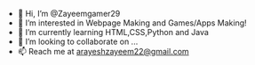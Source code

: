 - 👋 Hi, I’m @Zayeemgamer29
- 👀 I’m interested in Webpage Making and Games/Apps Making!
- 🌱 I’m currently learning HTML,CSS,Python and Java
- 💞️ I’m looking to collaborate on ...
- 📫 Reach me at arayeshzayeem22@gmail.com

<!---
Zayeemgamer29/Zayeemgamer29 is a ✨ special ✨ repository because its `README.md` (this file) appears on your GitHub profile.
You can click the Preview link to take a look at your changes.
--->
